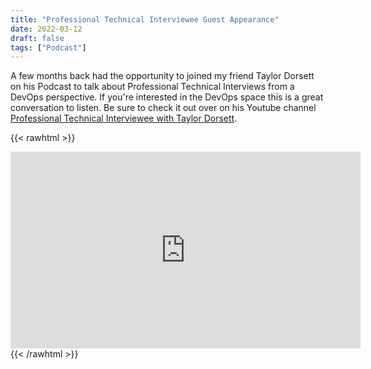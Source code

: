 ```yaml
---
title: "Professional Technical Interviewee Guest Appearance"
date: 2022-03-12
draft: false
tags: ["Podcast"]
---
```



A few months back had the opportunity to joined my friend Taylor Dorsett on his Podcast to talk about Professional Technical Interviews from a DevOps perspective. If you're interested in the DevOps space this is a great conversation to listen. Be sure to check it out over on his Youtube channel [Professional Technical Interviewee with Taylor Dorsett](https://youtu.be/t7QUvYqGS8s).

{{< rawhtml >}}
<iframe width="560" height="315" src="https://www.youtube.com/embed/t7QUvYqGS8s" title="YouTube video player" frameborder="0" allow="accelerometer; autoplay; clipboard-write; encrypted-media; gyroscope; picture-in-picture" allowfullscreen></iframe>
{{< /rawhtml >}}

